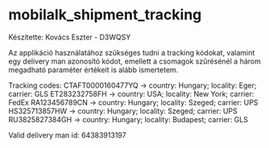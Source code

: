 # mobilalk_shipment_tracking

Készítette: Kovács Eszter - D3WQSY

Az applikáció használatához szükséges tudni a tracking kódokat, valamint egy delivery man azonosító kódot, 
emellett a csomagok szűrésénél a három megadható paraméter értékeit is alább ismertetem.

Tracking codes: CTAFT0000160477YQ -> country: Hungary; locality: Eger; carrier: GLS
                ET283232758FH -> country: USA; locality: New York; carrier: FedEx
                RA123456789CN  -> country: Hungary; locality: Szeged; carrier: UPS
                HS325713857HW -> country: Hungary; locality: Szeged; carrier: UPS
                RU3825827384GH -> country: Hungary; locality: Budapest; carrier: GLS

Valid delivery man id: 64383913197
